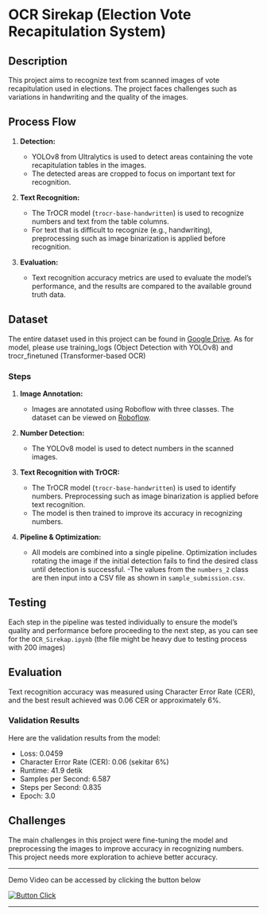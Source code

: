 # OCR Sirekap (Election Vote Recapitulation System)

## Description
This project aims to recognize text from scanned images of vote recapitulation used in elections. The project faces challenges such as variations in handwriting and the quality of the images.

## Process Flow
1. **Detection:**
   - YOLOv8 from Ultralytics is used to detect areas containing the vote recapitulation tables in the images.
   - The detected areas are cropped to focus on important text for recognition.

2. **Text Recognition:**
   - The TrOCR model (`trocr-base-handwritten`) is used to recognize numbers and text from the table columns.
   - For text that is difficult to recognize (e.g., handwriting), preprocessing such as image binarization is applied before recognition.

3. **Evaluation:**
   - Text recognition accuracy metrics are used to evaluate the model’s performance, and the results are compared to the available ground truth data.

## Dataset
The entire dataset used in this project can be found in [Google Drive](https://drive.google.com/drive/folders/1RoPM8iAUl8a4CSjQeA_17en0qewimM4_?usp=sharing). As for model, please use training_logs (Object Detection with YOLOv8) and trocr_finetuned (Transformer-based OCR)

### Steps
1. **Image Annotation:**
   - Images are annotated using Roboflow with three classes. The dataset can be viewed on [Roboflow](https://universe.roboflow.com/braincore-3uq0a/ocr-sirekap/dataset/8).

2. **Number Detection:**
   - The YOLOv8 model is used to detect numbers in the scanned images.

3. **Text Recognition with TrOCR:**
   - The TrOCR model (`trocr-base-handwritten`) is used to identify numbers. Preprocessing such as image binarization is applied before text recognition.
   - The model is then trained to improve its accuracy in recognizing numbers.

4. **Pipeline & Optimization:**
   - All models are combined into a single pipeline. Optimization includes rotating the image if the initial detection fails to find the desired class until detection is successful.
   -The values from the `numbers_2` class are then input into a CSV file as shown in `sample_submission.csv`.

## Testing
Each step in the pipeline was tested individually to ensure the model’s quality and performance before proceeding to the next step, as you can see for the `OCR_Sirekap.ipynb` (the file might be heavy due to testing process with 200 images)

## Evaluation
Text recognition accuracy was measured using Character Error Rate (CER), and the best result achieved was 0.06 CER or approximately 6%.

### Validation Results
Here are the validation results from the model:
- Loss: 0.0459
- Character Error Rate (CER): 0.06 (sekitar 6%)
- Runtime: 41.9 detik
- Samples per Second: 6.587
- Steps per Second: 0.835
- Epoch: 3.0

## Challenges
The main challenges in this project were fine-tuning the model and preprocessing the images to improve accuracy in recognizing numbers. This project needs more exploration to achieve better accuracy.

---

Demo Video can be accessed by clicking the button below

[![Button Click]][Link]

---

[Link]: https://drive.google.com/file/d/1IVsA9MAb0c-BslE0nZmWFZ5Dgm68QlmW/view?usp=sharing
[Button Click]: https://img.shields.io/badge/Click_Me!-37a779?style=for-the-badge

<!-- [here](https://drive.google.com/file/d/1qwR_2qiS6ft4Fryv8HJbXZXcz3wZXBRt/view?usp=sharing). -->